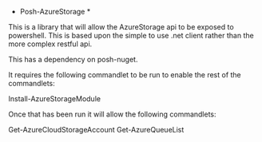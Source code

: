 * Posh-AzureStorage *

This is a library that will allow the AzureStorage api to be exposed to powershell.
This is based upon the simple to use .net client rather than the more complex restful api.

This has a dependency on posh-nuget.

It requires the following commandlet to be run to enable the rest of the commandlets:

Install-AzureStorageModule

Once that has been run it will allow the following commandlets:

Get-AzureCloudStorageAccount
Get-AzureQueueList
